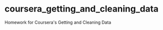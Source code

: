 coursera_getting_and_cleaning_data
==================================

Homework for Coursera's Getting and Cleaning Data
